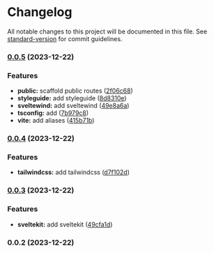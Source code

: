 # Changelog

All notable changes to this project will be documented in this file. See [standard-version](https://github.com/conventional-changelog/standard-version) for commit guidelines.

### [0.0.5](https://github.com/ksedelhi/ksedelhi.com/compare/v0.0.4...v0.0.5) (2023-12-22)


### Features

* **public:** scaffold public routes ([2f06c68](https://github.com/ksedelhi/ksedelhi.com/commit/2f06c68d03f0c09687ef2fd563f0173c0d3af815))
* **styleguide:** add styleguide ([8d8310e](https://github.com/ksedelhi/ksedelhi.com/commit/8d8310e2e92b35c73b0630b3cbb0d95434a58af2))
* **sveltewind:** add sveltewind ([49e8a6a](https://github.com/ksedelhi/ksedelhi.com/commit/49e8a6adf0025c54d8f473b474fcfad663e91476))
* **tsconfig:** add ([7b979c8](https://github.com/ksedelhi/ksedelhi.com/commit/7b979c86a360f7d2ae85a8974cec7652799b9c62))
* **vite:** add aliases ([415b71b](https://github.com/ksedelhi/ksedelhi.com/commit/415b71b6763dcd23cfc789493c40a2eb4f78f367))

### [0.0.4](https://github.com/ksedelhi/ksedelhi.com/compare/v0.0.3...v0.0.4) (2023-12-22)


### Features

* **tailwindcss:** add tailwindcss ([d7f102d](https://github.com/ksedelhi/ksedelhi.com/commit/d7f102d05ed49701c58563efaa7107e2f23f8dd8))

### [0.0.3](https://github.com/ksedelhi/ksedelhi.com/compare/v0.0.2...v0.0.3) (2023-12-22)


### Features

* **sveltekit:** add sveltekit ([49cfa1d](https://github.com/ksedelhi/ksedelhi.com/commit/49cfa1d62d432ef307adca9e266a982b8c3a480a))

### 0.0.2 (2023-12-22)
